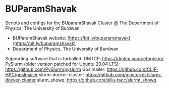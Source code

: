 # BUParamShavak

Scripts and configs for the BUparamShavak Cluster @ The Department of Physics, The University of Burdwan   

* BUParamShavak website: [https://bit.ly/buparamshavak](https://bit.ly/buparamshavak)
* Department of Physics, The University of Burdwan

Supporting software that is tarballed:
DMTCP: https://dmtcp.sourceforge.io/
PySlurm (older version patched for Ubuntu 20.04 LTS): https://github.com/PySlurm/pyslurm 
Goslmailer: https://github.com/CLIP-HPC/goslmailer
slurm-docker-cluster: https://github.com/giovtorres/slurm-docker-cluster
slurm\_showq: https://github.com/siliu-tacc/slurm\_showq
